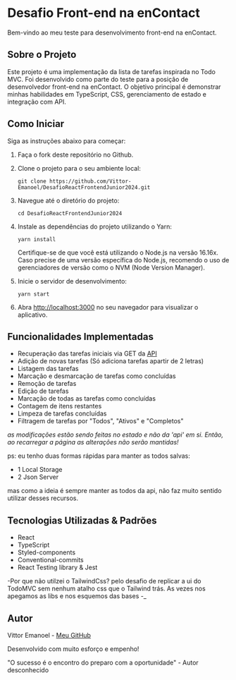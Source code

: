 # Desafio Front-end na enContact

Bem-vindo ao meu teste para desenvolvimento front-end na enContact.

## Sobre o Projeto

Este projeto é uma implementação da lista de tarefas inspirada no Todo MVC. Foi desenvolvido como parte do teste para a posição de desenvolvedor front-end na enContact. O objetivo principal é demonstrar minhas habilidades em TypeScript, CSS, gerenciamento de estado e integração com API.

## Como Iniciar

Siga as instruções abaixo para começar:

1. Faça o fork deste repositório no Github.
2. Clone o projeto para o seu ambiente local:
   ```
   git clone https://github.com/Vittor-Emanoel/DesafioReactFrontendJunior2024.git
   ```
3. Navegue até o diretório do projeto:
   ```
   cd DesafioReactFrontendJunior2024
   ```
4. Instale as dependências do projeto utilizando o Yarn:

   ```
   yarn install
   ```

   Certifique-se de que você está utilizando o Node.js na versão 16.16x. Caso precise de uma versão específica do Node.js, recomendo o uso de gerenciadores de versão como o NVM (Node Version Manager).

5. Inicie o servidor de desenvolvimento:
   ```
   yarn start
   ```
6. Abra [http://localhost:3000](http://localhost:3000) no seu navegador para visualizar o aplicativo.

## Funcionalidades Implementadas

- Recuperação das tarefas iniciais via GET da [API](https://my-json-server.typicode.com/EnkiGroup/DesafioReactFrontendJunior2024/todos)
- Adição de novas tarefas (Só adiciona tarefas apartir de 2 letras)
- Listagem das tarefas
- Marcação e desmarcação de tarefas como concluídas
- Remoção de tarefas
- Edição de tarefas
- Marcação de todas as tarefas como concluídas
- Contagem de itens restantes
- Limpeza de tarefas concluídas
- Filtragem de tarefas por "Todos", "Ativos" e "Completos"

_as modificações estão sendo feitas no estado e não da 'api' em si. Então, ao recarregar a página as alterações não serão mantidas!_

ps: eu tenho duas formas rápidas para manter as todos salvas:

- 1 Local Storage
- 2 Json Server

mas como a ideia é sempre manter as todos da api, não faz muito sentido utilizar desses recursos.

## Tecnologias Utilizadas & Padrões

- React
- TypeScript
- Styled-components 
- Conventional-commits
- React Testing library & Jest

-Por que não utilzei o TailwindCss? pelo desafio de replicar a ui do TodoMVC sem nenhum atalho css que o Tailwind trás. As vezes nos apegamos as libs e nos esquemos das bases *-*_ 

## Autor

Vittor Emanoel - [Meu GitHub](https://github.com/Vittor-Emanoel)

Desenvolvido com muito esforço e empenho!

"O sucesso é o encontro do preparo com a oportunidade" - Autor desconhecido
